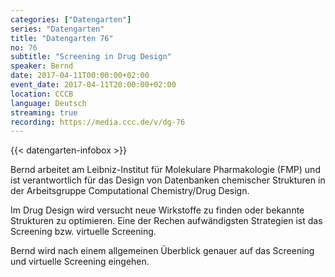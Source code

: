 ```yaml
---
categories: ["Datengarten"]
series: "Datengarten"
title: "Datengarten 76"
no: 76
subtitle: "Screening in Drug Design"
speaker: Bernd
date: 2017-04-11T00:00:00+02:00
event_date: 2017-04-11T20:00:00+02:00
location: CCCB
language: Deutsch
streaming: true
recording: https://media.ccc.de/v/dg-76
---
```

{{< datengarten-infobox >}}

Bernd arbeitet am Leibniz-Institut für Molekulare Pharmakologie (FMP) und ist verantwortlich für das Design von Datenbanken chemischer Strukturen in der Arbeitsgruppe Computational Chemistry/Drug Design.

Im Drug Design wird versucht neue Wirkstoffe zu finden oder bekannte Strukturen zu optimieren. Eine der Rechen aufwändigsten Strategien ist das Screening bzw.
virtuelle Screening.

Bernd wird nach einem allgemeinen Überblick genauer auf das Screening und virtuelle Screening eingehen.


